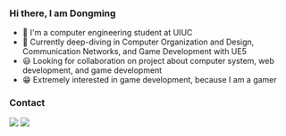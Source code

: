 ### Hi there, I am Dongming
- 👋 I'm a computer engineering student at UIUC
- 📓 Currently deep-diving in Computer Organization and Design, Communication Networks, and Game Development with UE5
- 😃 Looking for collaboration on project about computer system, web development, and game development 
- 😁 Extremely interested in game development, because I am a gamer 

### Contact
<img src="https://img.shields.io/badge/Email-dl35%40illinois.edu-blue?style=flat&logo=Mail.ru" />
<a href="https://www.linkedin.com/in/dongmingliu183/">
  <img src = "https://img.shields.io/badge/LinkedIn-0077B5?style=flat&logo=linkedin&logoColor=white">
</a>

<!--
**MeanPaper/MeanPaper** is a ✨ _special_ ✨ repository because its `README.md` (this file) appears on your GitHub profile.

Here are some ideas to get you started:

- 🔭 I’m currently working on ...
- 🌱 I’m currently learning ...
- 👯 I’m looking to collaborate on ...
- 🤔 I’m looking for help with ...
- 💬 Ask me about ...
- 📫 How to reach me: ...
- 😄 Pronouns: ...
- ⚡ Fun fact: ...
-->
